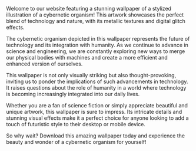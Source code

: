 <!--
Write me content for website with wallpaper "A stylized illustration of a cybernetic organism, with metallic textures and digital glitch effects."
-->

<!--font:Poppins-->

Welcome to our website featuring a stunning wallpaper of a stylized illustration of a cybernetic organism! This artwork showcases the perfect blend of technology and nature, with its metallic textures and digital glitch effects.

The cybernetic organism depicted in this wallpaper represents the future of technology and its integration with humanity. As we continue to advance in science and engineering, we are constantly exploring new ways to merge our physical bodies with machines and create a more efficient and enhanced version of ourselves.

This wallpaper is not only visually striking but also thought-provoking, inviting us to ponder the implications of such advancements in technology. It raises questions about the role of humanity in a world where technology is becoming increasingly integrated into our daily lives.

Whether you are a fan of science fiction or simply appreciate beautiful and unique artwork, this wallpaper is sure to impress. Its intricate details and stunning visual effects make it a perfect choice for anyone looking to add a touch of futuristic style to their desktop or mobile device.

So why wait? Download this amazing wallpaper today and experience the beauty and wonder of a cybernetic organism for yourself!

